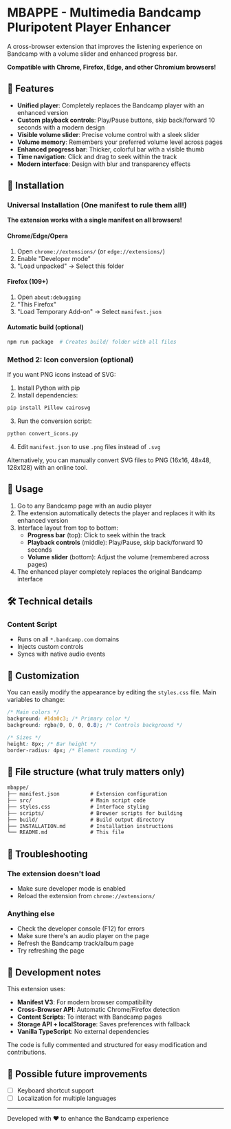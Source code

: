 # MBAPPE - Multimedia Bandcamp Pluripotent Player Enhancer

A cross-browser extension that improves the listening experience on Bandcamp with a volume slider and enhanced progress bar.

**Compatible with Chrome, Firefox, Edge, and other Chromium browsers!**

## 🎵 Features

- **Unified player**: Completely replaces the Bandcamp player with an enhanced version
- **Custom playback controls**: Play/Pause buttons, skip back/forward 10 seconds with a modern design
- **Visible volume slider**: Precise volume control with a sleek slider
- **Volume memory**: Remembers your preferred volume level across pages
- **Enhanced progress bar**: Thicker, colorful bar with a visible thumb
- **Time navigation**: Click and drag to seek within the track
- **Modern interface**: Design with blur and transparency effects

## 🚀 Installation

### Universal Installation (One manifest to rule them all!)

**The extension works with a single manifest on all browsers!**

#### Chrome/Edge/Opera

1. Open `chrome://extensions/` (or `edge://extensions/`)
2. Enable "Developer mode"
3. "Load unpacked" → Select this folder

#### Firefox (109+)

1. Open `about:debugging`
2. "This Firefox"
3. "Load Temporary Add-on" → Select `manifest.json`

#### Automatic build (optional)

```bash
npm run package  # Creates build/ folder with all files
```

### Method 2: Icon conversion (optional)

If you want PNG icons instead of SVG:

1. Install Python with pip
2. Install dependencies:

```bash
pip install Pillow cairosvg
```

3. Run the conversion script:

```bash
python convert_icons.py
```

4. Edit `manifest.json` to use `.png` files instead of `.svg`

Alternatively, you can manually convert SVG files to PNG (16x16, 48x48, 128x128) with an online tool.

## 📖 Usage

1. Go to any Bandcamp page with an audio player
2. The extension automatically detects the player and replaces it with its enhanced version
3. Interface layout from top to bottom:
   - **Progress bar** (top): Click to seek within the track
   - **Playback controls** (middle): Play/Pause, skip back/forward 10 seconds
   - **Volume slider** (bottom): Adjust the volume (remembered across pages)
4. The enhanced player completely replaces the original Bandcamp interface

## 🛠️ Technical details

### Content Script

- Runs on all `*.bandcamp.com` domains
- Injects custom controls
- Syncs with native audio events

## 🎨 Customization

You can easily modify the appearance by editing the `styles.css` file. Main variables to change:

```css
/* Main colors */
background: #1da0c3; /* Primary color */
background: rgba(0, 0, 0, 0.8); /* Controls background */

/* Sizes */
height: 8px; /* Bar height */
border-radius: 4px; /* Element rounding */
```

## 🔧 File structure (what truly matters only)

```txt
mbappe/
├── manifest.json          # Extension configuration
├── src/                   # Main script code
├── styles.css             # Interface styling
├── scripts/               # Browser scripts for building
├── build/                 # Build output directory
├── INSTALLATION.md        # Installation instructions
└── README.md              # This file
```

## 🐛 Troubleshooting

### The extension doesn't load

- Make sure developer mode is enabled
- Reload the extension from `chrome://extensions/`

### Anything else

- Check the developer console (F12) for errors
- Make sure there's an audio player on the page
- Refresh the Bandcamp track/album page
- Try refreshing the page

## 📝 Development notes

This extension uses:

- **Manifest V3**: For modern browser compatibility
- **Cross-Browser API**: Automatic Chrome/Firefox detection
- **Content Scripts**: To interact with Bandcamp pages
- **Storage API + localStorage**: Saves preferences with fallback
- **Vanilla TypeScript**: No external dependencies

The code is fully commented and structured for easy modification and contributions.

## 🔮 Possible future improvements

- [ ] Keyboard shortcut support
- [ ] Localization for multiple languages

---

Developed with ❤️ to enhance the Bandcamp experience
